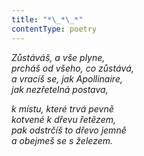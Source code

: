 ```yaml
---
title: "*\_*\_*"
contentType: poetry
---
```


<section>

_Zůstáváš, a vše plyne,  
prcháš od všeho, co zůstává,  
a vracíš se, jak Apollinaire,  
jak nezřetelná postava,_

</section>

<section>

_k místu, které trvá pevně  
kotvené k dřevu řetězem,  
pak odstrčíš to dřevo jemně  
a obejmeš se s železem._

</section>
